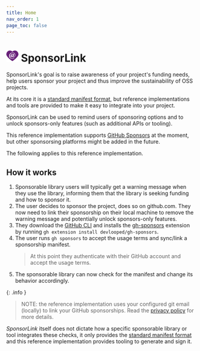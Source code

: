 ```yaml
---
title: Home
nav_order: 1
page_toc: false
---
```

# ![](https://github.com/devlooped/SponsorLink/raw/main/assets/img/sponsorlink-32.png) SponsorLink 

SponsorLink's goal is to raise awareness of your project's funding needs, 
help users sponsor your project and thus improve the sustainability of OSS 
projects.

At its core it is a [standard manifest format](spec.md), but reference implementations 
and tools are provided to make it easy to integrate into your project.

SponsorLink can be used to remind users of sponsoring options and to unlock 
sponsors-only features (such as additional APIs or tooling).

This reference implementation supports [GitHub Sponsors](https://github.com/sponsors) 
at the moment, but other sponsorsing platforms might be added in the future.

The following applies to this reference implementation.

## How it works

1. Sponsorable library users will typically get a warning message when they 
   use the library, informing them that the library is seeking funding and 
   how to sponsor it.
2. The user decides to sponsor the project, does so on github.com. They now 
   need to link their sponsorship on their local machine to remove the warning 
   message and potentially unlock sponsors-only features.
3. They download the [GitHub CLI](https://cli.github.com/) and installs the 
   [gh-sponsors](https://github.com/devlooped/gh-sponsors) extension by running 
   `gh extension install devlooped/gh-sponsors`.
4. The user runs `gh sponsors` to accept the usage terms and sync/link a 
   sponsorship manifest.
   > At this point they authenticate with their GitHub account and accept 
   > the usage terms.
5. The sponsorable library can now check for the manifest and change its 
   behavior accordingly.

{: .info }
> NOTE: the reference implementation uses your configured git email (locally) 
> to link your GitHub sponsorships. Read the [privacy policy](privacy.md) 
> for more details.

*SponsorLink* itself does not dictate how a specific sponsorable library
or tool integrates these checks, it only provides the [standard manifest format](spec.md) 
and this reference implementation provides tooling to generate and sign it.